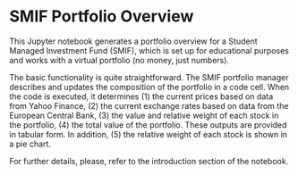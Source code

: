 # SMIF Portfolio Overview

This Jupyter notebook generates a portfolio overview for a Student Managed Investment Fund (SMIF), which is set up for educational purposes and works with a virtual portfolio (no money, just numbers).

The basic functionality is quite straightforward. The SMIF portfolio manager describes and updates the composition of the portfolio in a code cell. When the code is executed, it determines (1) the current prices based on data from Yahoo Finance, (2) the current exchange rates based on data from the European Central Bank, (3) the value and relative weight of each stock in the portfolio, (4) the total value of the portfolio. These outputs are provided in tabular form. In addition, (5) the relative weight of each stock is shown in a pie chart.

For further details, please, refer to the introduction section of the notebook.
